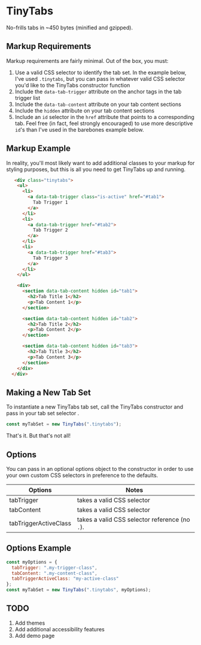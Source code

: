 # TinyTabs

No-frills tabs in ~450 bytes (minified and gzipped).

## Markup Requirements

Markup requirements are fairly minimal. Out of the box, you must:

1.  Use a valid CSS selector to identify the tab set. In the example below, I've used `.tinytabs`, but you can pass in whatever valid CSS selector you'd like to the TinyTabs constructor function
2.  Include the `data-tab-trigger` attribute on the anchor tags in the tab trigger list
3.  Include the `data-tab-content` attribute on your tab content sections
4.  Include the `hidden` attribute on your tab content sections
5.  Include an `id` selector in the `href` attribute that points to a corresponding tab. Feel free (in fact, feel strongly encouraged) to use more descriptive `id`'s than I've used in the barebones example below.

## Markup Example

In reality, you'll most likely want to add additional classes to your markup for styling purposes, but this is all you need to get TinyTabs up and running.

```html
   <div class="tinytabs">
    <ul>
      <li>
        <a data-tab-trigger class="is-active" href="#tab1">
          Tab Trigger 1
        </a>
      </li>
      <li>
        <a data-tab-trigger href="#tab2">
          Tab Trigger 2
        </a>
      </li>
      <li>
        <a data-tab-trigger href="#tab3">
          Tab Trigger 3
        </a>
      </li>
    </ul>

    <div>
      <section data-tab-content hidden id="tab1">
        <h2>Tab Title 1</h2>
        <p>Tab Content 1</p>
      </section>

      <section data-tab-content hidden id="tab2">
        <h2>Tab Title 2</h2>
        <p>Tab Content 2</p>
      </section>

      <section data-tab-content hidden id="tab3">
        <h2>Tab Title 3</h2>
        <p>Tab Content 3</p>
      </section>
    </div>
  </div>
```

## Making a New Tab Set

To instantiate a new TinyTabs tab set, call the TinyTabs constructor and pass in your tab set selector .

```js
const myTabSet = new TinyTabs(".tinytabs");
```

That's it. But that's not all!

## Options

You can pass in an optional options object to the constructor in order to use your own custom CSS selectors in preference to the defaults.

| Options               | Notes                                          |
| --------------------- | ---------------------------------------------- |
| tabTrigger            | takes a valid CSS selector                     |
| tabContent            | takes a valid CSS selector                     |
| tabTriggerActiveClass | takes a valid CSS selector reference (no `.`). |

## Options Example

```js
const myOptions = {
  tabTrigger: ".my-trigger-class",
  tabContent: ".my-content-class",
  tabTriggerActiveClass: "my-active-class"
};
const myTabSet = new TinyTabs(".tinytabs", myOptions);
```
## TODO


1. Add themes
2. Add additional accessibility features 
3. Add demo page
